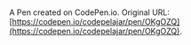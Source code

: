 # 

A Pen created on CodePen.io. Original URL: [https://codepen.io/codepelajar/pen/OKgOZQ](https://codepen.io/codepelajar/pen/OKgOZQ).

